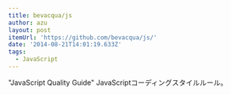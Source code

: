 ```yaml
---
title: bevacqua/js
author: azu
layout: post
itemUrl: 'https://github.com/bevacqua/js/'
date: '2014-08-21T14:01:19.633Z'
tags:
  - JavaScript
---
```

"JavaScript Quality Guide"
JavaScriptコーディングスタイルルール。

